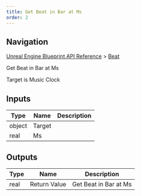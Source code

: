 ```yaml
---
title: Get Beat in Bar at Ms
order: 2
---
```

## Navigation

[Unreal Engine Blueprint API Reference](https://dev.epicgames.com/documentation/en-us/unreal-engine/BlueprintAPI) > [Beat](https://dev.epicgames.com/documentation/en-us/unreal-engine/BlueprintAPI/Beat)

Get Beat in Bar at Ms

Target is Music Clock

## Inputs

| Type | Name | Description |
| --- | --- | --- |
| object | Target |  |
| real | Ms |  |

## Outputs

| Type | Name | Description |
| --- | --- | --- |
| real | Return Value | Get Beat in Bar at Ms |
